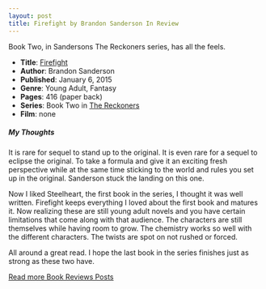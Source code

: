 ```yaml
---
layout: post
title: Firefight by Brandon Sanderson In Review
---
```


Book Two, in Sandersons The Reckoners series, has all the feels.

- **Title**: <a href="https://en.wikipedia.org/wiki/The_Reckoners">Firefight</a>
- **Author**: Brandon Sanderson
- **Published**: January 6, 2015
- **Genre**: Young Adult, Fantasy
- **Pages**: 416 (paper back)
- **Series**: Book Two in <a href="https://en.wikipedia.org/wiki/The_Reckoners">The Reckoners</a>
- **Film**: none

##### My Thoughts

It is rare for sequel to stand up to the original. It is even rare for a sequel to eclipse the original. To take a formula and give it an exciting fresh perspective while at the same time sticking to the world and rules you set up in the original. Sanderson stuck the landing on this one.

Now I liked Steelheart, the first book in the series, I thought it was well written. Firefight keeps everything I loved about the first book and matures it. Now realizing these are still young adult novels and you have certain limitations that come along with that audience. The characters are still themselves while having room to grow. The chemistry works so well with the different characters. The twists are spot on not rushed or forced.

All around a great read. I hope the last book in the series finishes just as strong as these two have.

[Read more Book Reviews Posts](https://tactictalisman.github.io/book-reviews/)
